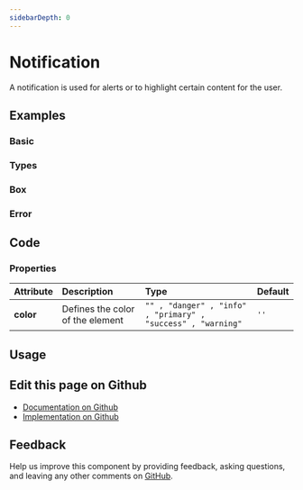 ```yaml
---
sidebarDepth: 0
---
```


# Notification


<!-- START: human documentation top -->

A notification is used for alerts or to highlight certain content for the user.

<!-- END: human documentation top -->

<ClientOnly><docs-component-tabs></docs-component-tabs></ClientOnly>


## Examples

### Basic

<ClientOnly><docs-demo-bal-notification-75></docs-demo-bal-notification-75></ClientOnly>


### Types

<ClientOnly><docs-demo-bal-notification-76></docs-demo-bal-notification-76></ClientOnly>


### Box

<ClientOnly><docs-demo-bal-notification-77></docs-demo-bal-notification-77></ClientOnly>


### Error

<ClientOnly><docs-demo-bal-notification-78></docs-demo-bal-notification-78></ClientOnly>



## Code

### Properties


| Attribute | Description                      | Type                                                         | Default |
| :-------- | :------------------------------- | :----------------------------------------------------------- | :------ |
| **color** | Defines the color of the element | `"" , "danger" , "info" , "primary" , "success" , "warning"` | `''`    |


## Usage

<!-- START: human documentation usage -->

<!-- END: human documentation usage -->



## Edit this page on Github

* [Documentation on Github](https://github.com/baloise/design-system/blob/master/docs/src/components/components/bal-notification.md)
* [Implementation on Github](https://github.com/baloise/design-system/blob/master/packages/components/src/components/bal-notification)

## Feedback

Help us improve this component by providing feedback, asking questions, and leaving any other comments on [GitHub](https://github.com/baloise/design-system/issues/new).

